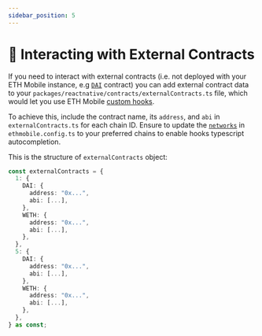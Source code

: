 ```yaml
---
sidebar_position: 5
---
```


# 📡 Interacting with External Contracts

If you need to interact with external contracts (i.e. not deployed with your ETH Mobile instance, e.g [`DAI`](https://etherscan.io/token/0x6b175474e89094c44da98b954eedeac495271d0f#code) contract) you can add external contract data to your `packages/reactnative/contracts/externalContracts.ts` file, which would let you use ETH Mobile [custom hooks](/hooks).

To achieve this, include the contract name, its `address`, and `abi` in `externalContracts.ts` for each chain ID. Ensure to update the [`networks`](/deploying/deploy-reactnative-app#--networks) in `ethmobile.config.ts` to your preferred chains to enable hooks typescript autocompletion.

This is the structure of `externalContracts` object:

```ts
const externalContracts = {
  1: {
    DAI: {
      address: "0x...",
      abi: [...],
    },
    WETH: {
      address: "0x...",
      abi: [...],
    },
  },
  5: {
    DAI: {
      address: "0x...",
      abi: [...],
    },
    WETH: {
      address: "0x...",
      abi: [...],
    },
  },
} as const;
```
